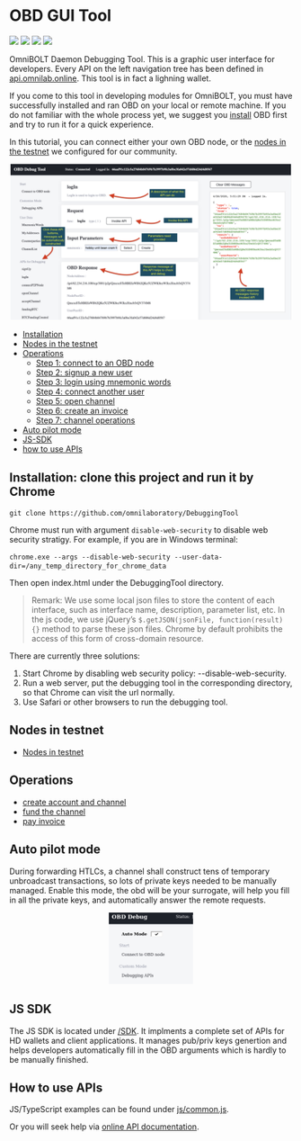 # OBD GUI Tool
[![](https://img.shields.io/badge/license-MIT-blue)](https://github.com/omnilaboratory/obd/blob/master/LICENSE) [![](https://img.shields.io/badge/standard%20readme-OK-brightgreen)](https://github.com/omnilaboratory/obd/blob/master/README.md) [![](https://img.shields.io/badge/protocol-OmniBOLT-brightgreen)](https://github.com/omnilaboratory/OmniBOLT-spec) 
[![](https://img.shields.io/badge/API%20V0.3-Document-blue)](https://api.omnilab.online) 


OmniBOLT Daemon Debugging Tool. This is a graphic user interface for developers. Every API on the left navigation tree has been defined in [api.omnilab.online](https://api.omnilab.online). This tool is in fact a lighning wallet.  

If you come to this tool in developing modules for OmniBOLT, you must have successfully installed and ran OBD on your local or remote machine. If you do not familiar with the whole process yet, we suggest you [install](https://github.com/omnilaboratory/obd#table-of-contents) OBD first and try to run it for a quick experience.  

In this tutorial, you can connect either your own OBD node, or the [nodes in the testnet](https://github.com/omnilaboratory/DebuggingTool#Nodes-in-testnet) we configured for our community. 


<p align="center">
  <img width="500" alt="Debugging Tool Screenshot" src="assets/image_screen.png">
</p>

* [Installation](#installation-clone-this-project-and-run-it-by-chrome)
* [Nodes in the testnet](#Nodes-in-testnet)
* [Operations](#operations) 
	* [Step 1: connect to an OBD node](#step-1-connect-to-an-obd-node)
	* [Step 2: signup a new user](#step-2-signup-a-new-user)
	* [Step 3: login using mnemonic words](#step-3-login-using-mnemonic-words)
	* [Step 4: connect another user](#step-4-connect-another-user)
	* [Step 5: open channel](#step-5-open-channel)
	* [Step 6: create an invoice](#step-6-create-an-invoice)
	* [Step 7: channel operations](#step-7-channel-operations)
* [Auto pilot mode](#auto-pilot-mode)
* [JS-SDK](#js-sdk)
* [how to use APIs](#how-to-use-apis)
 	

## Installation: clone this project and run it by Chrome

```
git clone https://github.com/omnilaboratory/DebuggingTool
```

Chrome must run with argument `disable-web-security` to disable web security stratigy. For example, if you are in Windows terminal:
```
chrome.exe --args --disable-web-security --user-data-dir=/any_temp_directory_for_chrome_data
```

Then open index.html under the DebuggingTool directory.

> Remark: We use some local json files to store the content of each interface, such as interface name, description, parameter list, etc.
In the js code, we use jQuery’s `$.getJSON(jsonFile, function(result) {}` method to parse these json files. Chrome by default prohibits the access of this form of cross-domain resource.  

There are currently three solutions:  
1) Start Chrome by disabling web security policy: --disable-web-security.  
2) Run a web server, put the debugging tool in the corresponding directory, so that Chrome can visit the url normally.  
3) Use Safari or other browsers to run the debugging tool.  

## Nodes in testnet

* [Nodes in testnet](https://omnilaboratory.github.io/obd/#/nodes-in-testnet)



## Operations 


* [create account and channel](https://omnilaboratory.github.io/obd/#/gui-account-channel)  
* [fund the channel](https://omnilaboratory.github.io/obd/#/gui-fund-channel)  
* [pay invoice](https://omnilaboratory.github.io/obd/#/gui-pay-invoice)  


## Auto pilot mode

During forwarding HTLCs, a channel shall construct tens of temporary unbroadcast transactions, so lots of private keys needed to be manually managed. Enable this mode, the obd will be your surrogate, will help you fill in all the private keys, and automatically answer the remote requests.

<p align="center">
  <img width="150" alt="auto_pilot_mode" src="assets/auto_pilot_mode.png">
</p>

## JS SDK

The JS SDK is located under [/SDK](https://github.com/omnilaboratory/DebuggingTool/tree/master/sdk). It implments a complete set of APIs for HD wallets and client applications. It manages pub/priv keys genertion and helps developers automatically fill in the OBD arguments which is hardly to be manually finished.

## How to use APIs

JS/TypeScript examples can be found under [js/common.js](https://github.com/omnilaboratory/DebuggingTool/blob/master/js/common.js).

Or you will seek help via [online API documentation](https://api.omnilab.online). 



